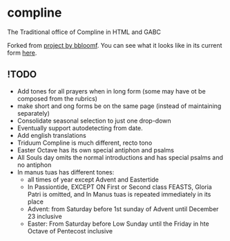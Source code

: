 compline
========

The Traditional office of Compline in HTML and GABC

Forked from [project by bbloomf](https://github.com/bbloomf/compline).  You can see what it looks
like in its current form [here](http://sethborders.github.io/compline/).

!TODO
-----

* Add tones for all prayers when in long form (some may have ot be composed from the rubrics)
* make short and ong forms be on the same page (instead of maintaining separately)
* Consolidate seasonal selection to just one drop-down
* Eventually support autodetecting from date.
* Add english translations
* Triduum Compline is much different, recto tono
* Easter Octave has its own special antiphon and psalms
* All Souls day omits the normal introductions and has special psalms and no antiphon
* In manus tuas has different tones:
  * all times of year except Advent and Eastertide
  * In Passiontide, EXCEPT ON First or Second class FEASTS, Gloria Patri is omitted, and In Manus tuas is repeated immediately in its place
  * Advent: from Saturday before 1st sunday of Advent until December 23 inclusive
  * Easter: From Saturday before Low Sunday until the Friday in hte Octave of Pentecost inclusive

